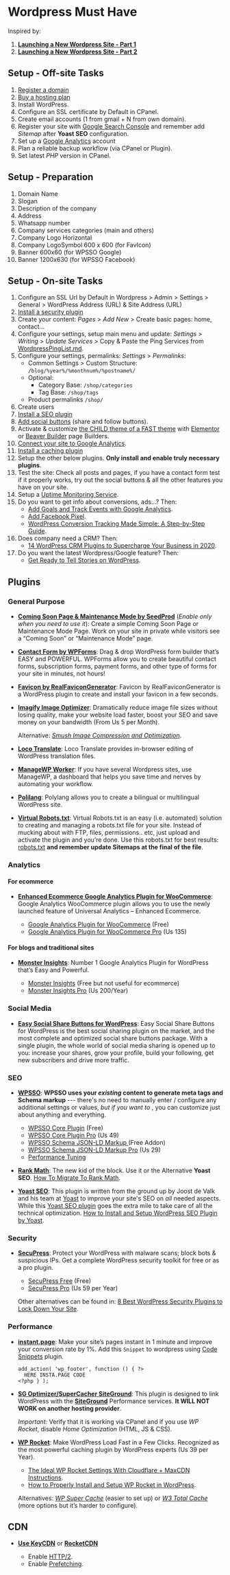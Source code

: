 # Wordpress Must Have

Inspired by:
1. [**Launching a New Wordpress Site - Part 1**](http://www.hongkiat.com/blog/launching-new-wordpress-site-part-1/)
2. [**Launching a New Wordpress Site - Part 2**](http://www.hongkiat.com/blog/launching-new-wordpress-site-part-2/)


## Setup - Off-site Tasks

1. [Register a domain](http://bit.ly/AX-Dominios)
2. [Buy a hosting plan](http://bit.ly/AX-SuperHosting)
3. Install WordPress.
4. Configure an SSL certificate by Default in CPanel.
5. Create email accounts (1 from gmail + N from own domain).
6. Register your site with [Google Search Console](https://search.google.com/search-console/about)
   and remember add *Sitemap* after **Yoast SEO** configuration.
7. Set up a [Google Analytics](https://analytics.google.com/) account
8. Plan a reliable backup workflow (via CPanel or Plugin).
9. Set latest _PHP_ version in CPanel.


## Setup - Preparation

1. Domain Name
2. Slogan
3. Description of the company
4. Address
5. Whatsapp number
6. Company services categories (main and others)
7. Company Logo Horizontal
8. Company LogoSymbol 600 x 600 (for FavIcon)
9. Banner 600x60 (for WPSSO Google)
10. Banner 1200x630 (for WPSSO Facebook)


## Setup - On-site Tasks

1. Configure an SSL Url by Default in Wordpress > Admin > Settings >
   General >  WordPress Address (URL) & Site Address (URL)
2. [Install a security plugin](#security)
3. Create your content: _Pages_ > _Add New_ > Create basic pages: home,
   contact...
4. Configure your settings, setup main menu and update: _Settings_ >
   _Writing_ > _Update Services_ > Copy & Paste the Ping Services from
   [WordpressPingList.md](PingList.md).
5. Configure your settings, permalinks: _Settings_ >
   _Permalinks_:
   - Common Settings > Custom Structure: `/blog/%year%/%monthnum%/%postname%/`
   - Optional:
     - Category Base: `/shop/categories`
     - Tag Base: `/shop/tags`
   - Product permalinks `/shop/`
6. Create users
7. [Install a SEO plugin](#seo)
8. [Add social buttons](#social-media) (share and follow buttons).
9. Activate & customize [the CHILD theme of a FAST theme](https://kinsta.com/blog/fastest-wordpress-theme/) with
   [Elementor](https://elementor.com/) or [Beaver Builder](https://www.wpbeaverbuilder.com/) page Builders.
10. [Connect your site to Google Analytics](#analytics).
11. [Install a caching plugin](#performance)
12. Setup the other below plugins. **Only install and enable truly
    necessary plugins**.
13. Test the site: Check all posts and pages, if you have a contact form
    test if it properly works, try out the social buttons & all the other
    features you have on your site.
14. Setup a [Uptime Monitoring Service](https://www.freshworks.com/website-monitoring/).
15. Do you want to get info about conversions, ads...? Then:
    - [Add Goals and Track Events with Google Analytics](https://www.wpbeginner.com/wp-tutorials/how-to-add-google-analytics-event-tracking-in-wordpress/).
    - [Add Facebook Pixel](https://www.facebook.com/business/learn/facebook-ads-pixel).
    - [WordPress Conversion Tracking Made Simple: A Step-by-Step Guide](https://www.wpbeginner.com/beginners-guide/wordpress-conversion-tracking-made-simple-a-step-by-step-guide/).
16. Does company need a CRM? Then:
    - [14 WordPress CRM Plugins to Supercharge Your Business in 2020](https://kinsta.com/blog/wordpress-crm/).
17. Do you want the latest Wordpress/Google feature? Then:
    - [Get Ready to Tell Stories on WordPress](https://google.github.io/web-stories-wp/beta/).




## Plugins


### General Purpose

* [**Coming Soon Page & Maintenance Mode by SeedProd**](https://wordpress.org/plugins/coming-soon/)
  (_Enable only when you need to use it_): Create a simple Coming Soon
  Page or Maintenance Mode Page. Work on your site in private while
  visitors see a “Coming Soon” or “Maintenance Mode” page.


* [**Contact Form by WPForms**](https://wordpress.org/plugins/wpforms-lite/):
  Drag & drop WordPress form builder that’s EASY and POWERFUL. WPForms
  allow you to create beautiful contact forms, subscription forms,
  payment forms, and other type of forms for your site in minutes, not
  hours!


* [**Favicon by RealFaviconGenerator**](http://realfavicongenerator.net/extensions/wordpress/):
  Favicon by RealFaviconGenerator is a WordPress plugin to create and
  install your favicon in a few seconds.


* [**Imagify Image Optimizer**](https://wordpress.org/plugins/imagify/):
  Dramatically reduce image file sizes without losing quality, make your
  website load faster, boost your SEO and save money on your bandwidth
  (From Us 5 per Month).

  Alternative: [_Smush Image Compression and Optimization_](https://wordpress.org/plugins/wp-smushit/).


* [**Loco Translate**](https://wordpress.org/plugins/loco-translate/):
  Loco Translate provides in-browser editing of WordPress translation
  files.


* [**ManageWP Worker**](https://wordpress.org/plugins/worker/):
  If you have several Wordpress sites, use ManageWP, a dashboard that
  helps you save time and nerves by automating your workflow.


* [**Polilang**](https://wordpress.org/plugins/polylang/): Polylang
  allows you to create a bilingual or multilingual WordPress site.


* [**Virtual Robots.txt**](https://wordpress.org/plugins/pc-robotstxt/):
  Virtual Robots.txt is an easy (i.e. automated) solution to creating
  and managing a robots.txt file for your site. Instead of mucking about
  with FTP, files, permissions.. etc, just upload and activate the plugin
  and you’re done. Use this robots.txt for best results:
  [robots.txt](robots.txt) **and remember update Sitemaps at the final
  of the file**.



### Analytics

#### For ecommerce

* [**Enhanced Ecommerce Google Analytics Plugin for WooCommerce**](https://www.tatvic.com/tatvic-labs/woocommerce-extension/):
  Google Analytics WooCommerce plugin allows you to use the newly
  launched feature of Universal Analytics – Enhanced Ecommerce.

    * [Google Analytics Plugin for WooCommerce](https://wordpress.org/plugins/enhanced-e-commerce-for-woocommerce-store/) (Free)
    * [Google Analytics Plugin for WooCommerce Pro](https://codecanyon.net/item/actionable-google-analytics-for-woocommerce/9899552) (Us 135)


#### For blogs and traditional sites

* [**Monster Insights**](https://www.monsterinsights.com/): Number 1
  Google Analytics Plugin for WordPress that’s Easy and Powerful.

    * [Monster Insights](https://wordpress.org/plugins/google-analytics-for-wordpress/) (Free but not useful for ecommerce)
    * [Monster Insights Pro](https://www.monsterinsights.com/pricing/) (Us 200/Year)


### Social Media

* [**Easy Social Share Buttons for WordPress**](https://socialsharingplugin.com):
  Easy Social Share Buttons for WordPress is the best social sharing
  plugin on the market, and the most complete and optimized social share
  buttons package. With a single plugin, the whole world of social media
  sharing is opened up to you: increase your shares, grow your profile,
  build your following, get new subscribers and drive more traffic.



### SEO

* [**WPSSO**](https://wpsso.com):
  **WPSSO uses your *existing* content to generate meta tags and Schema
  markup** --- there's no need to manually enter / configure any
  additional settings or values, *but if you want to* , you can
  customize just about anything and everything.
    * [WPSSO Core Plugin](https://wordpress.org/plugins/wpsso/) (Free)
    * [WPSSO Core Plugin Pro](http://wpsso.com/extend/plugins/wpsso/) (Us 49)
    * [WPSSO Schema JSON-LD Markup ](https://wordpress.org/plugins/wpsso-schema-json-ld/) (Free Addon)
    * [WPSSO Schema JSON-LD Markup Pro](https://wpsso.com/extend/plugins/wpsso-schema-json-ld/) (Us 29)
    * [Performance Tuning](https://wpsso.com/docs/plugins/wpsso/installation/performance-tuning/)


* [**Rank Math**](https://rankmath.com/):
  The new kid of the block. Use it or the Alternative **Yoast SEO**.
  [How To Migrate To Rank Math](https://www.matthewwoodward.co.uk/seo/reviews/rank-math/).


* [**Yoast SEO**](https://wordpress.org/plugins/wordpress-seo/):
  This plugin is written from the ground up by Joost de Valk and his
  team at [Yoast](https://yoast.com/) to improve your site's SEO on
  *all* needed aspects. While this
  [Yoast SEO plugin](https://yoast.com/wordpress/plugins/seo/) goes the
  extra mile to take care of all the technical optimization.
  [How to Install and Setup WordPress SEO Plugin by
  Yoast](http://www.wpbeginner.com/plugins/how-to-install-and-setup-wordpress-seo-plugin-by-yoast/).



### Security

* [**SecuPress**](https://secupress.me):
  Protect your WordPress with malware scans; block bots & suspicious IPs.
  Get a complete WordPress security toolkit for free or as a pro plugin.
    * [SecuPress Free](https://wordpress.org/plugins/secupress/) (Free)
    * [SecuPress Pro](https://secupress.me/) (Us 59 per Year)

   Other alternatives can be found in: [8 Best WordPress Security Plugins to Lock Down Your Site](https://elementor.com/blog/wordpress-security-plugins/).


### Performance

* [**instant.page**](https://instant.page/):
  Make your site’s pages instant in 1 minute and improve your conversion rate by 1%.
  Add this `Snippet` to wordpress using [Code Snippets](https://wordpress.org/plugins/code-snippets/) plugin.
  ```
  add_action( 'wp_footer', function () { ?>
  	HERE INSTA.PAGE CODE
  <?php } );
  ```

* [**SG Optimizer/SuperCacher SiteGround**](https://wordpress.org/plugins/sg-cachepress/):
  This plugin is designed to link WordPress with the [**SiteGround**](http://bit.ly/AX-SuperHosting )
  Performance services. **It WILL NOT WORK on another hosting provider**.

  _Important:_ Verify that it is working via CPanel and if you use _WP  
  Rocket_, disable _Home Optimization_ (HTML, JS & CSS).


* [**WP Rocket**](https://wp-rocket.me/):
  Make WordPress Load Fast in a Few Clicks. Recognized as the most
  powerful caching plugin by WordPress experts (Us 39 per Year).
  - [The Ideal WP Rocket Settings With Cloudflare + MaxCDN Instructions](https://onlinemediamasters.com/wp-rocket-settings/).
  - [How to Properly Install and Setup WP Rocket in WordPress](https://www.wpbeginner.com/plugins/how-to-properly-install-and-setup-wp-rocket-in-wordpress/).

  Alternatives:
  [_WP Super Cache_](https://wordpress.org/plugins/wp-super-cache/) (easier to set up)
  or
  [_W3 Total Cache_](https://wordpress.org/plugins/w3-total-cache/) (more options but it’s harder to configure).


## CDN


* [**Use KeyCDN**](http://bit.ly/AX-CDN) or [**RocketCDN**](https://go.wp-rocket.me/rocket-cdn)

    * Enable [HTTP/2](https://www.keycdn.com/support/http2/).
    * Enable [Prefetching](https://www.keycdn.com/support/prefetching/).
